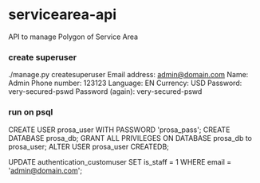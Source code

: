 # servicearea-api
API to manage Polygon of Service Area

### create superuser
./manage.py createsuperuser
Email address: admin@domain.com
Name: Admin
Phone number: 123123
Language: EN
Currency: USD
Password: very-secured-pswd
Password (again): very-secured-pswd


### run on psql

CREATE USER prosa_user WITH PASSWORD 'prosa_pass';
CREATE DATABASE prosa_db;
GRANT ALL PRIVILEGES ON DATABASE prosa_db to prosa_user;
ALTER USER prosa_user CREATEDB;

UPDATE authentication_customuser
SET is_staff = 1
WHERE email = 'admin@domain.com';